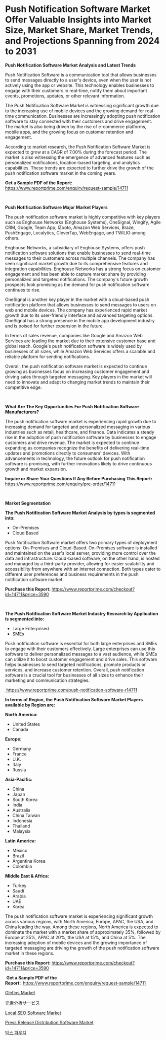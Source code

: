 <p><h1>Push Notification Software Market Offer Valuable Insights into Market Size, Market Share, Market Trends, and Projections Spanning from 2024 to 2031</h1></p><p><strong>Push Notification Software Market Analysis and Latest Trends</strong></p>
<p><p>Push Notification Software is a communication tool that allows businesses to send messages directly to a user's device, even when the user is not actively using the app or website. This technology enables businesses to engage with their customers in real-time, notify them about important events, promotions, updates, or other relevant information.</p><p>The Push Notification Software Market is witnessing significant growth due to the increasing use of mobile devices and the growing demand for real-time communication. Businesses are increasingly adopting push notification software to stay connected with their customers and drive engagement. The market is also being driven by the rise of e-commerce platforms, mobile apps, and the growing focus on customer retention and engagement.</p><p>According to market research, the Push Notification Software Market is expected to grow at a CAGR of 7.00% during the forecast period. The market is also witnessing the emergence of advanced features such as personalized notifications, location-based targeting, and analytics capabilities. These trends are expected to further drive the growth of the push notification software market in the coming years.</p></p>
<p><strong>Get a Sample PDF of the Report:&nbsp;</strong> <a href="https://www.reportprime.com/enquiry/request-sample/14711">https://www.reportprime.com/enquiry/request-sample/14711</a></p>
<p>&nbsp;</p>
<p><strong>Push Notification Software Major Market Players</strong></p>
<p><p>The push notification software market is highly competitive with key players such as Enghouse Networks (Enghouse Systems), OneSignal, Wingify, Agile CRM, Google, Team App, IZooto, Amazon Web Services, Braze, PushEngage, Localytics, CleverTap, WebEngage, and TWILIO among others.</p><p>Enghouse Networks, a subsidiary of Enghouse Systems, offers push notification software solutions that enable businesses to send real-time messages to their customers across multiple channels. The company has seen significant market growth due to its comprehensive features and integration capabilities. Enghouse Networks has a strong focus on customer engagement and has been able to capture market share by providing personalized and targeted notifications. The company's future growth prospects look promising as the demand for push notification software continues to rise.</p><p>OneSignal is another key player in the market with a cloud-based push notification platform that allows businesses to send messages to users on web and mobile devices. The company has experienced rapid market growth due to its user-friendly interface and advanced targeting options. OneSignal has a strong presence in the mobile app development industry and is poised for further expansion in the future.</p><p>In terms of sales revenue, companies like Google and Amazon Web Services are leading the market due to their extensive customer base and global reach. Google's push notification software is widely used by businesses of all sizes, while Amazon Web Services offers a scalable and reliable platform for sending notifications.</p><p>Overall, the push notification software market is expected to continue growing as businesses focus on increasing customer engagement and driving sales through targeted messaging. Key players in the market will need to innovate and adapt to changing market trends to maintain their competitive edge.</p></p>
<p>&nbsp;</p>
<p><strong>What Are The Key Opportunities For Push Notification Software Manufacturers?</strong></p>
<p><p>The push notification software market is experiencing rapid growth due to increasing demand for targeted and personalized messaging in various industries such as retail, healthcare, and finance. Data indicates a steady rise in the adoption of push notification software by businesses to engage customers and drive revenue. The market is expected to continue expanding as companies recognize the benefits of delivering real-time updates and promotions directly to consumers' devices. With advancements in technology, the future outlook for push notification software is promising, with further innovations likely to drive continuous growth and market expansion.</p></p>
<p><strong>Inquire or Share Your Questions If Any Before Purchasing This Report:</strong> <a href="https://www.reportprime.com/enquiry/pre-order/14711">https://www.reportprime.com/enquiry/pre-order/14711</a></p>
<p>&nbsp;</p>
<p><strong>Market Segmentation</strong></p>
<p><strong>The Push Notification Software Market Analysis by types is segmented into:</strong></p>
<p><ul><li>On-Premises</li><li>Cloud Based</li></ul></p>
<p><p>Push Notification Software market offers two primary types of deployment options: On-Premises and Cloud-Based. On-Premises software is installed and maintained on the user's local server, providing more control over the data and infrastructure. Cloud-based software, on the other hand, is hosted and managed by a third-party provider, allowing for easier scalability and accessibility from anywhere with an internet connection. Both types cater to different user preferences and business requirements in the push notification software market.</p></p>
<p><strong>Purchase this Report:&nbsp;</strong><a href="https://www.reportprime.com/checkout?id=14711&price=3590">https://www.reportprime.com/checkout?id=14711&price=3590</a></p>
<p>&nbsp;</p>
<p><strong>The Push Notification Software Market Industry Research by Application is segmented into:</strong></p>
<p><ul><li>Large Enterprised</li><li>SMEs</li></ul></p>
<p><p>Push notification software is essential for both large enterprises and SMEs to engage with their customers effectively. Large enterprises can use this software to deliver personalized messages to a vast audience, while SMEs can utilize it to boost customer engagement and drive sales. This software helps businesses to send targeted notifications, promote products or services, and increase customer retention. Overall, push notification software is a crucial tool for businesses of all sizes to enhance their marketing and communication strategies.</p></p>
<p><a href="https://www.reportprime.com/push-notification-software-r14711">&nbsp;https://www.reportprime.com/push-notification-software-r14711</a></p>
<p><strong>In terms of Region, the Push Notification Software Market Players available by Region are:</strong></p>
<p>
    <p> <strong> North America: </strong>
        <ul>
            <li>United States</li>
            <li>Canada</li>
        </ul>
        </p> 
    <p> <strong> Europe: </strong>
        <ul>
            <li>Germany</li>
            <li>France</li>
            <li>U.K.</li>
            <li>Italy</li>
            <li>Russia</li>
        </ul>
        </p> 
    <p> <strong> Asia-Pacific: </strong>
        <ul>
            <li>China</li>
            <li>Japan</li>
            <li>South Korea</li>
            <li>India</li>
            <li>Australia</li>
            <li>China Taiwan</li>
            <li>Indonesia</li>
            <li>Thailand</li>
            <li>Malaysia</li>
        </ul>
        </p> 
    <p> <strong> Latin America: </strong>
        <ul>
            <li>Mexico</li>
            <li>Brazil</li>
            <li>Argentina Korea</li>
            <li>Colombia</li>
        </ul>
        </p> 
    <p> <strong> Middle East & Africa: </strong>
        <ul>
            <li>Turkey</li>
            <li>Saudi</li>
            <li>Arabia</li>
            <li>UAE</li>
            <li>Korea</li>
        </ul>
    </p>
    </p>
<p><p>The push notification software market is experiencing significant growth across various regions, with North America, Europe, APAC, the USA, and China leading the way. Among these regions, North America is expected to dominate the market with a market share of approximately 35%, followed by Europe at 25%, APAC at 20%, the USA at 15%, and China at 5%. The increasing adoption of mobile devices and the growing importance of targeted messaging are driving the growth of the push notification software market in these regions.</p></p>
<p><strong>Purchase this Report: </strong><a href="https://www.reportprime.com/checkout?id=14711&price=3590">https://www.reportprime.com/checkout?id=14711&price=3590</a></p>
<p>&nbsp;<strong>Get a Sample PDF of the Report:&nbsp;&nbsp;</strong><a href="https://www.reportprime.com/enquiry/request-sample/14711">https://www.reportprime.com/enquiry/request-sample/14711</a></p>
<p><strong></strong></p>
<p><p><a href="https://issuu.com/reportprime-2/docs/olefins-market-size-2030.pptx">Olefins Market</a></p><p><a href="https://github.com/zoetazuur/Market-Research-Report-List-1/blob/main/628029525580.md">元素分析サービス</a></p><p><a href="https://github.com/guneycigdem35/Market-Research-Report-List-2/blob/main/local-seo-software-market.md">Local SEO Software Market</a></p><p><a href="https://github.com/Paul14Anderson63/Market-Research-Report-List-3/blob/main/press-release-distribution-software-market.md">Press Release Distribution Software Market</a></p><p><a href="https://github.com/Hubertstyenger6685/Market-Research-Report-List-1/blob/main/142473623251.md">박스 파우치</a></p></p>
